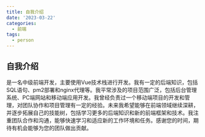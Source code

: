 ```yaml
---
title: 自我介绍
date: '2023-03-22'
categories:
  - 前端
tags:
  - person
---
```

<!-- title 是标题，date 是日期，categories 是分类，tags 是标签，可以有多个分类和标签，sticky 可以让文章置顶，数字表示顺序，1 表示在最上面，2 其次。这里的代码格式一定是按照如上写法：变量后面要加冒号，冒号后面要有空格，不要加逗号。 -->
## 自我介绍

是一名中级前端开发，主要使用Vue技术栈进行开发。我有一定的后端知识，包括SQL语句、pm2部署和nginx代理等。我平常涉及的项目范围广泛，包括后台管理系统、PC端网站和移动端应用开发。我曾经负责过一个移动端项目的开发和管理，对团队协作和项目管理有一定的经验。未来我希望能够在前端领域继续深耕，并逐步拓展自己的技能树，包括学习更多的后端知识和新的前端框架和技术。我注重团队合作和沟通，能够快速学习和适应新的工作环境和任务。感谢您的时间，期待有机会能够为您的团队做出贡献。